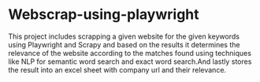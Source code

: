 # Webscrap-using-playwright
This project includes scrapping a given website for the given keywords using Playwright and Scrapy and based on the results it determines the relevance of the website according to the matches found using techniques like NLP for semantic word search and exact word search.And lastly stores the result into an excel sheet with company url and their relevance.
